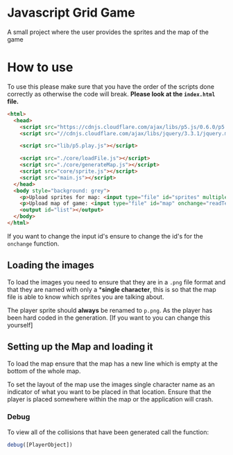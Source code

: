 # Javascript Grid Game

A small project where the user provides the sprites and the map of the game

# How to use

To use this please make sure that you have the order of the scripts done correctly as otherwise the code will break. **Please look at the ```index.html``` file.**

```HTML
<html>
  <head>
    <script src="https://cdnjs.cloudflare.com/ajax/libs/p5.js/0.6.0/p5.js"></script>
    <script src="//cdnjs.cloudflare.com/ajax/libs/jquery/3.3.1/jquery.min.js"></script>

    <script src="lib/p5.play.js"></script>

    <script src="./core/loadFile.js"></script>    
    <script src="./core/generateMap.js"></script>
    <script src="core/sprite.js"></script>  
    <script src="main.js"></script>
  </head>
  <body style="background: grey">
    <p>Upload sprites for map: <input type="file" id="sprites" multiple onchange="readImageFiles('sprites')"/></p>
    <p>Upload map of game: <input type="file" id="map" onchange="readTextFile('map')" accept=".txt"/></p>
    <output id="list"></output>
  </body>
</html>
```

If you want to change the input id's ensure to change the id's for the ```onchange``` function.

## Loading the images

To load the images you need to ensure that they are in a ```.png``` file format and that they are named with only a ***single character**, this is so that the map file is able to know which sprites you are talking about.

The player sprite should **always** be renamed to ```p.png```. As the player has been hard coded in the generation. [If you want to you can change this yourself]

## Setting up the Map and loading it

To load the map ensure that the map has a new line which is empty at the bottom of the whole map.

To set the layout of the map use the images single character name as an indicator of what you want to be placed in that location.
Ensure that the player is placed somewhere within the map or the application will crash.

### Debug

To view all of the collisions that have been generated call the function:

``` JAVASCRIPT
debug([PlayerObject])
```